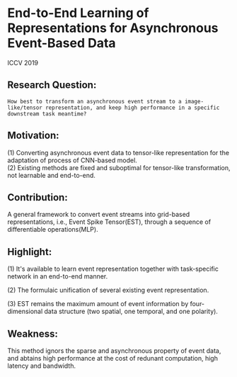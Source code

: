 # End-to-End Learning of Representations for Asynchronous Event-Based Data

ICCV 2019 

## Research Question:
	How best to transform an asynchronous event stream to a image-like/tensor representation, and keep high performance in a specific downstream task meantime?
	
## Motivation:
(1) Converting asynchronous event data to tensor-like representation for the adaptation of process of CNN-based model.  
(2) Existing methods are fixed and suboptimal for tensor-like transformation, not learnable and end-to-end.    


## Contribution:
A general framework to convert event streams into grid-based representations, i.e., Event Spike Tensor(EST), through a sequence of differentiable operations(MLP).
 

## Highlight:
(1) It's available to learn event representation together with task-specific network in an end-to-end manner.    

(2) The formulaic unification of several existing event representation.  

(3) EST remains the maximum amount of event information by four-dimensional data structure (two spatial, one temporal, and one polarity).

## Weakness:
This method ignors the sparse and asynchronous property of event data, and abtains high performance at the cost of redunant computation, high latency and bandwidth.
